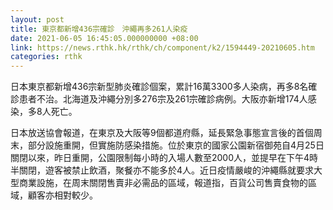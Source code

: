 ```yaml
---
layout: post
title: 東京都新增436宗確診　沖繩再多261人染疫
date: 2021-06-05 16:45:05.000000000 +08:00
link: https://news.rthk.hk/rthk/ch/component/k2/1594449-20210605.htm
categories: rthk
---
```


日本東京都新增436宗新型肺炎確診個案，累計16萬3300多人染病，再多8名確診患者不治。北海道及沖繩分別多276宗及261宗確診病例。大阪亦新增174人感染，多8人死亡。

日本放送協會報道，在東京及大阪等9個都道府縣，延長緊急事態宣言後的首個周末，部分設施重開，但實施防感染措施。位於東京的國家公園新宿御苑自4月25日關閉以來，昨日重開，公園限制每小時的入場人數至2000人，並提早在下午4時半關閉，遊客被禁止飲酒，聚餐亦不能多於4人。近日疫情嚴峻的沖繩縣就要求大型商業設施，在周末關閉售賣非必需品的區域，報道指，百貨公司售賣食物的區域，顧客亦相對較少。
